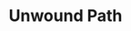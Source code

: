 ---
composer:
  first: Matt
  last: Sargent
title: Unwound Path
duration:
yearComposed: 2018
commissionedOrWrittenFor: commission
size: sextet
instrumentation:
  - flute
  - clarinet
  - violin
  - cello
  - piano
  - percussion
tags:
  - sextet
  - acoustic
  - commission
media:
  - title: Unwound Path (2018) for mixed sextet by Matt Sargent
    url: https://www.youtube.com/embed/MBC-1Qb4NFI
headerImage: repertoire-images/sargent-unwound-path_1000x500.jpg
thumbnailImage: repertoire-images/thumbnails/sargent-unwound-path_400x200.jpg
---